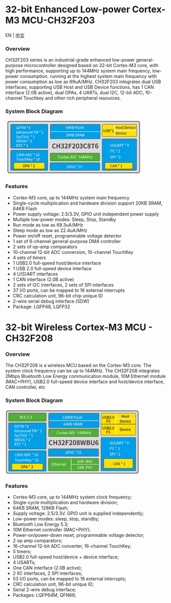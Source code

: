 # 32-bit Enhanced Low-power Cortex-M3 MCU-CH32F203
EN | [中文](README_zh.md)



### Overview
CH32F203 series is an industrial-grade enhanced low-power general-purpose microcontroller designed based on 32-bit Cortex-M3 core, with high performance, supporting up to 144MHz system main frequency, low-power consumption, running at the highest system main frequency with power consumption as low as 69uA/MHz. CH32F203 integrates dual USB interfaces, supporting USB Host and USB Device functions, has 1 CAN interface (2.0B active), dual OPAs, 4 UARTs, dual I2C, 12-bit ADC, 10-channel Touchkey and other rich peripheral resources.

### System Block Diagram
<img src="image/frame1.jpg" alt="frame1" style="zoom:50%;" />
 
### Features
- Cortex-M3 core, up to 144MHz system main frequency
- Single-cycle multiplication and hardware division support 20KB SRAM, 64KB Flash
- Power supply voltage: 2.5/3.3V, GPIO unit independent power supply
- Multiple low-power modes: Sleep, Stop, Standby
- Run mode as low as 69.3uA/MHz
- Sleep mode as low as 22.4uA/MHz
- Power on/off reset, programmable voltage detector
- 1 set of 8-channel general-purpose DMA controller
- 2 sets of op-amp comparators
- 10-channel 12-bit ADC conversion, 10-channel TouchKey
- 4 sets of timers
- 1 USB2.0 full-speed host/device interface
- 1 USB 2.0 full-speed device interface
- 4 U(S)ART interfaces
- 1 CAN interface (2.0B active)
- 2 sets of I2C interfaces, 2 sets of SPI interfaces
- 37 I/O ports, can be mapped to 16 external interrupts
- CRC calculation unit, 96-bit chip unique ID
- 2-wire serial debug interface (SDW)
- Package: LQFP48, LQFP32

# 32-bit Wireless Cortex-M3 MCU - CH32F208


### Overview
The CH32F208 is a wireless MCU based on the Cortex-M3 core. The system clock frequency can be up to 144MHz. The CH32F208 integrates 2Mbps Bluetooth Low Energy communication module, 10M Ethernet module (MAC+PHY), USB2.0 full-speed device interface and host/device interface, CAN controller, etc

### System Block Diagram
<img src="image/frame2.jpg" alt="frame2" style="zoom:50%;" />

### Features
- Cortex-M3 core, up to 144MHz system clock frequency;
- Single-cycle multiplication and hardware division;
- 64KB SRAM, 128KB Flash;
- Supply voltage: 2.5/3.3V. GPIO unit is supplied independently;
- Low-power modes: sleep, stop, standby;
- Bluetooth Low Energy 5.3;
- 10M Ethernet controller (MAC+PHY);
- Power-on/power-down reset, programmable voltage detector;
- 2 op amp comparators;
- 16-channel 12-bit ADC converter, 16-channel TouchKey;
- 5 timers;
- USB2.0 full-speed host/device + device interface;
- 4 USARTs;
- One CAN interface (2.0B active);
- 2 IIC interfaces, 2 SPI interfaces;
- 53 I/O ports, can be mapped to 16 external interrupts;
- CRC calculation unit, 96-bit unique ID;
- Serial 2-wire debug interface;
- Packages: LQFP64M, QFN68;

